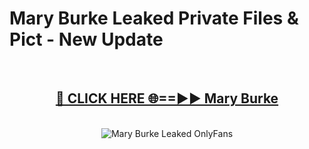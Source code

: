 # Mary Burke Leaked Private Files & Pict - New Update
<br>
<div align="center">
<h2><a href="https://mediafilles.blogspot.com/?title=Mary_Burke" rel="nofollow">🔴 CLICK HERE 🌐==►► Mary Burke</a></h2>
<br>
<a href="https://mediafilles.blogspot.com/?title=Mary_Burke" rel="nofollow" data-target="animated-image.originalLink"><img src="https://i.ibb.co.com/WyWwxjT/player-gif2.gif" alt="Mary Burke Leaked OnlyFans" style="max-width: 100%; display: inline-block;" data-target="animated-image.originalImage"></a>
</div>
<br>